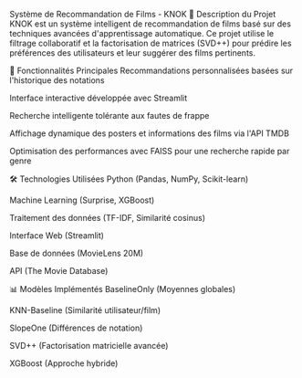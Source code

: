 Système de Recommandation de Films - KNOK
📌 Description du Projet
KNOK est un système intelligent de recommandation de films basé sur des techniques avancées d'apprentissage automatique. Ce projet utilise le filtrage collaboratif et la factorisation de matrices (SVD++) pour prédire les préférences des utilisateurs et leur suggérer des films pertinents.

🎯 Fonctionnalités Principales
Recommandations personnalisées basées sur l'historique des notations

Interface interactive développée avec Streamlit

Recherche intelligente tolérante aux fautes de frappe

Affichage dynamique des posters et informations des films via l'API TMDB

Optimisation des performances avec FAISS pour une recherche rapide par genre

🛠️ Technologies Utilisées
Python (Pandas, NumPy, Scikit-learn)

Machine Learning (Surprise, XGBoost)

Traitement des données (TF-IDF, Similarité cosinus)

Interface Web (Streamlit)

Base de données (MovieLens 20M)

API (The Movie Database)

📊 Modèles Implémentés
BaselineOnly (Moyennes globales)

KNN-Baseline (Similarité utilisateur/film)

SlopeOne (Différences de notation)

SVD++ (Factorisation matricielle avancée)

XGBoost (Approche hybride)

